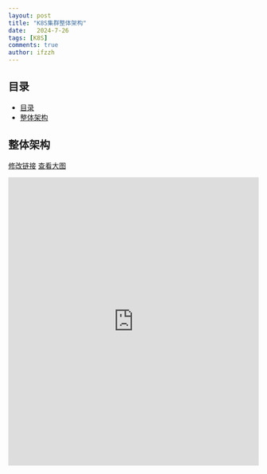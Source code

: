 ```yaml
---
layout: post
title: "K8S集群整体架构"
date:   2024-7-26
tags: [K8S]
comments: true
author: ifzzh
---
```


<!-- ###### 说明： -->

<!-- more -->

## 目录

- [目录](#目录)
- [整体架构](#整体架构)

## 整体架构
[修改链接](https://www.processon.com/diagraming/66a3410f5959ba6da94f0440?from=pwa)
[查看大图](https://www.processon.com/embed/66a3410f5959ba6da94f0440?cid=66a3410f5959ba6da94f0443)

<iframe id="embed_dom" name="embed_dom" frameborder="0" style="display:block;margin-left:0px; margin-top:0px;width:100%; height:580px;" src="https://www.processon.com/embed/66a3410f5959ba6da94f0440?cid=66a3410f5959ba6da94f0443"></iframe>